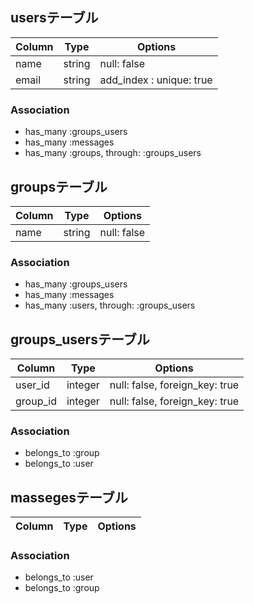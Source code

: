 ## usersテーブル
|Column|Type|Options|
|------|----|-------|
|name|string|null: false|
|email|string|add_index : unique: true|

### Association
- has_many :groups_users
- has_many :messages
- has_many :groups, through: :groups_users
<!-- ------------------- -->

## groupsテーブル
|Column|Type|Options|
|------|----|-------|
|name|string|null: false|

### Association
- has_many :groups_users
- has_many :messages
- has_many :users, through: :groups_users
<!-- ------------------- -->

## groups_usersテーブル
|Column|Type|Options|
|------|----|-------|
|user_id|integer|null: false, foreign_key: true|
|group_id|integer|null: false, foreign_key: true|

### Association
- belongs_to :group
- belongs_to :user
<!-- ------------------- -->

## massegesテーブル
|Column|Type|Options|
|------|----|-------|

### Association
- belongs_to :user
- belongs_to :group
